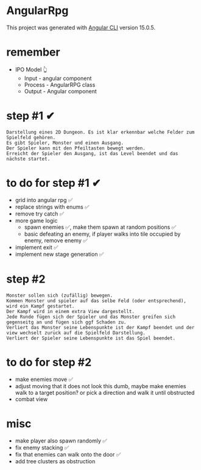 # AngularRpg
This project was generated with [Angular CLI](https://github.com/angular/angular-cli) version 15.0.5.

# remember
- IPO Model 👆
	- Input - angular component
	- Process - AngularRPG class
	- Output - Angular component

# step #1 ✔
	Darstellung eines 2D Dungeon. Es ist klar erkennbar welche Felder zum Spielfeld gehören. 
	Es gibt Spieler, Monster und einen Ausgang.
	Der Spieler kann mit den Pfeiltasten bewegt werden.
	Erreicht der Spieler den Ausgang, ist das Level beendet und das nächste startet.

# to do for step #1 ✔
- grid into angular rpg ✅
- replace strings with enums ✅
- remove try catch ✅
- more game logic
	- spawn enemies ✅, make them spawn at random positions ✅
	- basic defeating an enemy, if player walks into tile occupied by enemy, remove enemy ✅
- implement exit ✅
- implement new stage generation ✅


# step #2
	Monster sollen sich (zufällig) bewegen.
	Kommen Monster und spieler auf das selbe Feld (oder entsprechend), wird ein Kampf gestartet.
	Der Kampf wird in einem extra View dargestellt.
	Jede Runde fügen sich der Spieler und das Monster greifen sich gegenseitg an und fügen sich ggf Schaden zu.
	Verliert das Monster seine Lebenspunkte ist der Kampf beendet und der view wechselt zurück auf die Spielfeld Darstellung.
	Verliert der Spieler seine Lebenspunkte ist das Spiel beendet.

# to do for step #2
- make enemies move ✅
- adjust moving that it does not look this dumb, maybe make enemies walk to a target position?
or pick a direction and walk it until obstructed
- combat view

# misc
- make player also spawn randomly ✅
- fix enemy stacking ✅
- fix that enemies can walk onto the door ✅
- add tree clusters as obstruction
